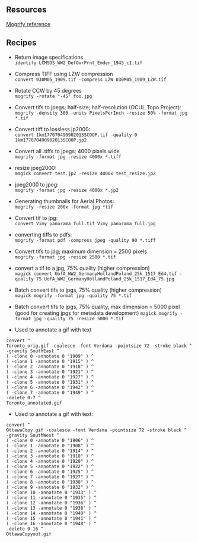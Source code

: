 ## Resources
[Mogrify reference](https://imagemagick.org/script/mogrify.php)

## Recipes

- Return image specifications  
```identify LCMSDS_WW2_DefOvrPrnt_Emden_1945_c1.tif```

- Compress TIFF using LZW compression  
```convert 030M05_1909.tif -compress LZW 030M05_1909_LZW.tif```

- Rotate CCW by 45 degrees  
```mogrify -rotate "-45" foo.jpg```

- Convert tifs to jpegs; half-size; half-resolution (OCUL Topo Project):  
```mogrify -density 300 -units PixelsPerInch -resize 50% -format jpg *.tif```

- Convert tiff to lossless jp2000:  
```convert 1km177070490902013SCOOP.tif -quality 0 1km177070490902013SCOOP.jp2```

- Convert all .tiffs to jpegs; 4000 pixels wide  
```mogrify -format jpg -resize 4000x *.tiff```

- resize jpeg2000:  
```magick convert test.jp2 -resize 4000x test_resize.jp2```

- jpeg2000 to jpeg:  
```mogrify -format jpg -resize 4000x *.jp2```

- Generating thumbnails for Aerial Photos:  
```mogrify -resize 200x -format jpg *tif```

- Convert tif to jpg:  
```convert Vimy_panorama_full.tif Vimy_panorama_full.jpg```

- converting tiffs to pdfs:  
```mogrify -format pdf -compress jpeg -quality 90 *.tiff```

- Convert tifs to jpg; maximum dimension = 2500 pixels  
```mogrify -format jpg -resize 2500 *.tif```

- convert a tif to a jpg, 75% quality (higher compression)  
```magick convert UofA_WW2_GermanyHollandPoland_25k_1517_Ed4.tif -quality 75 UofA_WW2_GermanyHollandPoland_25k_1517_Ed4_75.jpg```

- Batch convert tifs to jpgs, 75% quality (higher compression)  
```magick mogrify -format jpg -quality 75 *.tif```

- Batch convert tifs to jpgs, 75% quality, max dimension = 5000 pixel (good for creating jpgs for metadata development)
```magick mogrify -format jpg -quality 75 -resize 5000 *.tif```

- Used to annotate a gif with text  
```
convert ^
Toronto_orig.gif -coalesce -font Verdana -pointsize 72 -stroke black ^  
-gravity SouthEast ^  
( -clone 0 -annotate 0 "1909" ) ^  
( -clone 1 -annotate 0 "1915" ) ^  
( -clone 2 -annotate 0 "1918" ) ^  
( -clone 3 -annotate 0 "1921" ) ^  
( -clone 4 -annotate 0 "1927" ) ^  
( -clone 5 -annotate 0 "1931" ) ^  
( -clone 6 -annotate 0 "1942" ) ^  
( -clone 7 -annotate 0 "1949" ) ^  
-delete 0-7 ^  
Toronto_annotated.gif
```

- Used to annotate a gif with text:  
```
convert ^
OttawaCopy.gif -coalesce -font Verdana -pointsize 72 -stroke black ^
-gravity SouthWest ^
( -clone 0 -annotate 0 "1906" ) ^
( -clone 1 -annotate 0 "1908" ) ^
( -clone 2 -annotate 0 "1914" ) ^
( -clone 3 -annotate 0 "1918" ) ^
( -clone 4 -annotate 0 "1920" ) ^
( -clone 5 -annotate 0 "1922" ) ^
( -clone 6 -annotate 0 "1925" ) ^
( -clone 7 -annotate 0 "1927" ) ^
( -clone 8 -annotate 0 "1930" ) ^
( -clone 9 -annotate 0 "1932" ) ^
( -clone 10 -annotate 0 "1933" ) ^
( -clone 11 -annotate 0 "1935" ) ^
( -clone 12 -annotate 0 "1936" ) ^
( -clone 13 -annotate 0 "1938" ) ^
( -clone 14 -annotate 0 "1940" ) ^
( -clone 15 -annotate 0 "1941" ) ^
( -clone 16 -annotate 0 "1948" ) ^
-delete 0-16 ^
OttawaCopyout.gif
```

